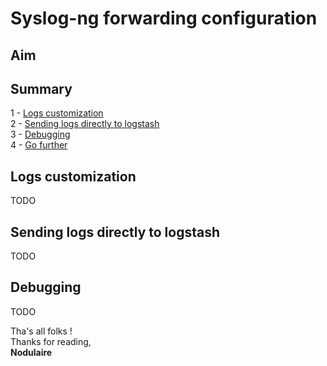 # Syslog-ng forwarding configuration


## Aim



## Summary
1 - [Logs customization](#logs-customization)  
2 - [Sending logs directly to logstash](#sendi3ng-logs-directly-to-logstash)  
3 - [Debugging](#debugging)  
4 - [Go further](#go-further)

## Logs customization   
TODO
## Sending logs directly to logstash
TODO
## Debugging
TODO

Tha's all folks !  
Thanks for reading,  
**Nodulaire**
